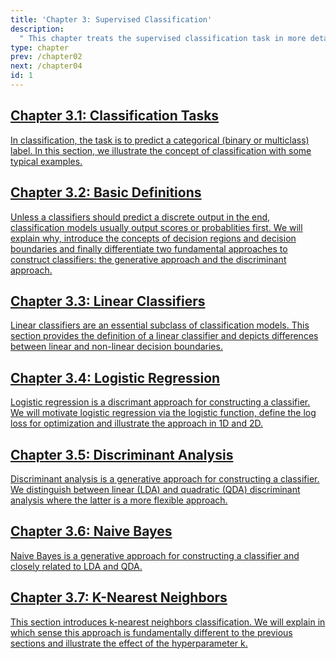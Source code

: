 ```yaml
---
title: 'Chapter 3: Supervised Classification'
description:
  " This chapter treats the supervised classification task in more detail. We will see examples of binary and multiclass classification and the difference of the discriminative and the generative approach. Especially, we will treat logistic regression, linear and quadratic discriminant analysis, naive bayes and k-NN classification."
type: chapter
prev: /chapter02
next: /chapter04
id: 1
---
```



<section class="c72e2d57">
  <h2 class="_5e0ebe7a">
  <a class="_46224d00 _7e2d93b5" href="/chapter03-01-classification-classificationtasks">Chapter 3.1: Classification Tasks</a>

  </h2>
  <p class="de526628">
  <a class="_46224d00 _7e2d93b5" href="/chapter03-01-classification-classificationtasks"> In classification, the task is to predict a categorical (binary or multiclass) label. In this section, we illustrate the concept of classification with some typical examples.</a>
  </p>
</section>





<section class="c72e2d57">
  <h2 class="_5e0ebe7a">
  <a class="_46224d00 _7e2d93b5" href="/chapter03-02-classification-basicdefinitions">Chapter 3.2: Basic Definitions</a>

  </h2>
  <p class="de526628">
  <a class="_46224d00 _7e2d93b5" href="/chapter03-02-classification-basicdefinitions"> Unless a classifiers should predict a discrete output in the end, classification models usually output scores or probablities first. We will explain why, introduce the concepts of decision regions and decision boundaries and finally differentiate two fundamental approaches to construct classifiers: the generative approach and the discriminant approach.</a>
  </p>
</section>





<section class="c72e2d57">
  <h2 class="_5e0ebe7a">
  <a class="_46224d00 _7e2d93b5" href="/chapter03-03-classification-linearclassifiers">Chapter 3.3: Linear Classifiers</a>

  </h2>
  <p class="de526628">
  <a class="_46224d00 _7e2d93b5" href="/chapter03-03-classification-linearclassifiers"> Linear classifiers are an essential subclass of classification models. This section provides the definition of a linear classifier and depicts differences between linear and non-linear decision boundaries.</a>
  </p>
</section>





<section class="c72e2d57">
  <h2 class="_5e0ebe7a">
  <a class="_46224d00 _7e2d93b5" href="/chapter03-04-classification-logisticregression">Chapter 3.4: Logistic Regression</a>

  </h2>
  <p class="de526628">
  <a class="_46224d00 _7e2d93b5" href="/chapter03-04-classification-logisticregression"> Logistic regression is a discrimant approach for constructing a classifier. We will motivate logistic regression via the logistic function, define the log loss for optimization and illustrate the approach in 1D and 2D.</a>
  </p>
</section>





<section class="c72e2d57">
  <h2 class="_5e0ebe7a">
  <a class="_46224d00 _7e2d93b5" href="/chapter03-05-classification-discriminantanalysis">Chapter 3.5: Discriminant Analysis</a>

  </h2>
  <p class="de526628">
  <a class="_46224d00 _7e2d93b5" href="/chapter03-05-classification-discriminantanalysis"> Discriminant analysis is a generative approach for constructing a classifier. We distinguish between linear (LDA) and quadratic (QDA) discriminant analysis where the latter is a more flexible approach.</a>
  </p>
</section>





<section class="c72e2d57">
  <h2 class="_5e0ebe7a">
  <a class="_46224d00 _7e2d93b5" href="/chapter03-06-classification-naviebayes">Chapter 3.6: Naive Bayes</a>

  </h2>
  <p class="de526628">
  <a class="_46224d00 _7e2d93b5" href="/chapter03-06-classification-naviebayes"> Naive Bayes is a generative approach for constructing a classifier and closely related to LDA and QDA.</a>
  </p>
</section>





<section class="c72e2d57">
  <h2 class="_5e0ebe7a">
  <a class="_46224d00 _7e2d93b5" href="/chapter03-07-classification-knn">Chapter 3.7: 	K-Nearest Neighbors</a>

  </h2>
  <p class="de526628">
  <a class="_46224d00 _7e2d93b5" href="/chapter03-07-classification-knn">  This section introduces k-nearest neighbors classification. We will explain in which sense this approach is fundamentally different to the previous sections and illustrate the effect of the hyperparameter k.</a>
  </p>
</section>




